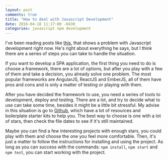 ```yaml
---
layout: post
comments: true
title: "How to deal with Javascript Development"
date: 2016-04-18 11:17:00 -0430
categories: javascript npm development
---
```

I've been reading posts like [this](http://www.planningforaliens.com/blog/2016/04/11/why-js-development-is-crazy/), that shows
a problem with Javascript development right now. He's right about everything he says, but I think there are a series of steps
you can take to handle the situation.

If you want to develop a SPA application, the first thing you need to do is choose a framework, there are a lot of options,
but after you play with a few of them and take a decision, you already solve one problem. The most popular frameworks are
AngularJS, ReactJS and EmberJS, all of them have pros and cons and is only a matter of testing or playing with them.

After you have decided the framework to use, you need a series of tools to development, deploy and testing. There are a lot,
and try to decide what to use can take some time, besides it might be a little bit stressful. My advise in this situation is go
to [Github](https://github.com/), which have a lot of resources and boilerplate starter kits to help you. The best way
to choose is one with a lot of stars, then check the file dates to see if it's still maintained.

Maybe you can find a few interesting projects with enough stars, you could play with them and choose the one you feel more
comfortable. Then, it's just a matter to follow the instructions for installing and using the project. As long as you
can success with the commands: `npm install`, `npm start` and `npm test`, you can start working with the project.
